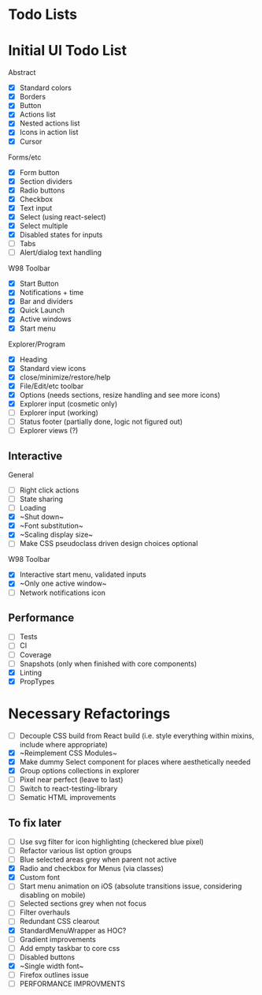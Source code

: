 # Todo Lists

# Initial UI Todo List

Abstract

- [x] Standard colors
- [x] Borders
- [x] Button
- [x] Actions list
- [x] Nested actions list
- [x] Icons in action list
- [x] Cursor

Forms/etc

- [x] Form button
- [x] Section dividers
- [x] Radio buttons
- [x] Checkbox
- [x] Text input
- [x] Select (using react-select)
- [x] Select multiple
- [x] Disabled states for inputs
- [ ] Tabs
- [ ] Alert/dialog text handling

W98 Toolbar

- [x] Start Button
- [x] Notifications + time
- [x] Bar and dividers
- [x] Quick Launch
- [x] Active windows
- [x] Start menu

Explorer/Program

- [x] Heading
- [x] Standard view icons
- [x] close/minimize/restore/help
- [x] File/Edit/etc toolbar
- [x] Options (needs sections, resize handling and see more icons)
- [x] Explorer input (cosmetic only)
- [ ] Explorer input (working)
- [ ] Status footer (partially done, logic not figured out)
- [ ] Explorer views (?)

## Interactive

General

- [ ] Right click actions
- [ ] State sharing
- [ ] Loading
- [x] ~Shut down~
- [x] ~Font substitution~
- [x] ~Scaling display size~
- [ ] Make CSS pseudoclass driven design choices optional

W98 Toolbar

- [x] Interactive start menu, validated inputs
- [x] ~Only one active window~
- [ ] Network notifications icon

## Performance

- [ ] Tests
- [ ] CI
- [ ] Coverage
- [ ] Snapshots (only when finished with core components)
- [x] Linting
- [x] PropTypes

# Necessary Refactorings

- [ ] Decouple CSS build from React build (i.e. style everything within mixins, include where appropriate)
- [x] ~Reimplement CSS Modules~
- [x] Make dummy Select component for places where aesthetically needed
- [x] Group options collections in explorer
- [ ] Pixel near perfect (leave to last)
- [ ] Switch to react-testing-library
- [ ] Sematic HTML improvements

## To fix later

- [ ] Use svg filter for icon highlighting (checkered blue pixel)
- [ ] Refactor various list option groups
- [ ] Blue selected areas grey when parent not active
- [x] Radio and checkbox for Menus (via classes)
- [x] Custom font
- [ ] Start menu animation on iOS (absolute transitions issue, considering disabling on mobile)
- [ ] Selected sections grey when not focus
- [ ] Filter overhauls
- [ ] Redundant CSS clearout
- [x] StandardMenuWrapper as HOC?
- [ ] Gradient improvements
- [ ] Add empty taskbar to core css
- [ ] Disabled buttons
- [x] ~Single width font~
- [ ] Firefox outlines issue
- [ ] PERFORMANCE IMPROVMENTS
